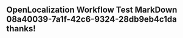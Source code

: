 <properties
ms.topic="hero-topic"
ms.test1="hero-topic"
ms.test2="test"/>

## OpenLocalization Workflow Test MarkDown 08a40039-7a1f-42c6-9324-28db9eb4c1da thanks!

